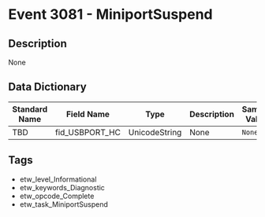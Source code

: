 # Event 3081 - MiniportSuspend

## Description
None

## Data Dictionary
|Standard Name|Field Name|Type|Description|Sample Value|
|---|---|---|---|---|
|TBD|fid_USBPORT_HC|UnicodeString|None|`None`|

## Tags
* etw_level_Informational
* etw_keywords_Diagnostic
* etw_opcode_Complete
* etw_task_MiniportSuspend